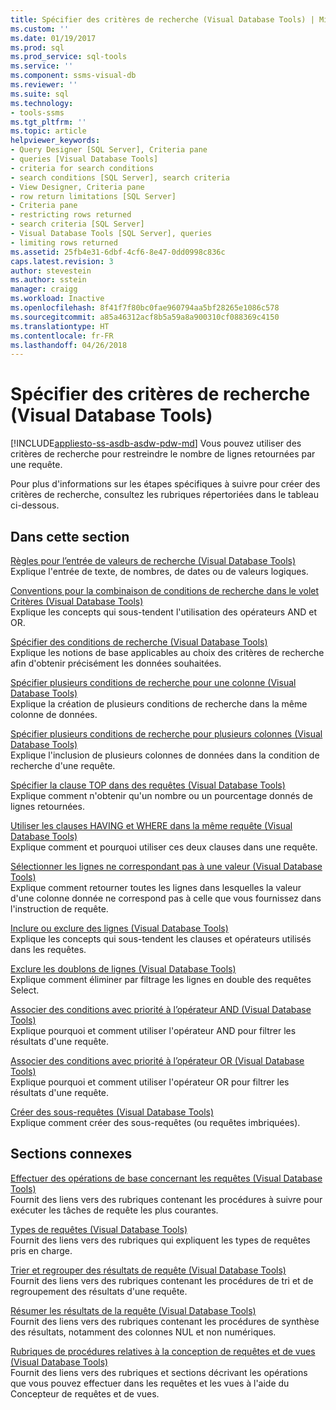 ```yaml
---
title: Spécifier des critères de recherche (Visual Database Tools) | Microsoft Docs
ms.custom: ''
ms.date: 01/19/2017
ms.prod: sql
ms.prod_service: sql-tools
ms.service: ''
ms.component: ssms-visual-db
ms.reviewer: ''
ms.suite: sql
ms.technology:
- tools-ssms
ms.tgt_pltfrm: ''
ms.topic: article
helpviewer_keywords:
- Query Designer [SQL Server], Criteria pane
- queries [Visual Database Tools]
- criteria for search conditions
- search conditions [SQL Server], search criteria
- View Designer, Criteria pane
- row return limitations [SQL Server]
- Criteria pane
- restricting rows returned
- search criteria [SQL Server]
- Visual Database Tools [SQL Server], queries
- limiting rows returned
ms.assetid: 25fb4e31-6dbf-4cf6-8e47-0dd0998c836c
caps.latest.revision: 3
author: stevestein
ms.author: sstein
manager: craigg
ms.workload: Inactive
ms.openlocfilehash: 8f41f7f80bc0fae960794aa5bf28265e1086c578
ms.sourcegitcommit: a85a46312acf8b5a59a8a900310cf088369c4150
ms.translationtype: HT
ms.contentlocale: fr-FR
ms.lasthandoff: 04/26/2018
---
```

# <a name="specify-search-criteria-visual-database-tools"></a>Spécifier des critères de recherche (Visual Database Tools)
[!INCLUDE[appliesto-ss-asdb-asdw-pdw-md](../../includes/appliesto-ss-asdb-asdw-pdw-md.md)]
Vous pouvez utiliser des critères de recherche pour restreindre le nombre de lignes retournées par une requête.  
  
Pour plus d'informations sur les étapes spécifiques à suivre pour créer des critères de recherche, consultez les rubriques répertoriées dans le tableau ci-dessous.  
  
## <a name="in-this-section"></a>Dans cette section  
[Règles pour l’entrée de valeurs de recherche &#40;Visual Database Tools&#41;](../../ssms/visual-db-tools/rules-for-entering-search-values-visual-database-tools.md)  
Explique l'entrée de texte, de nombres, de dates ou de valeurs logiques.  
  
[Conventions pour la combinaison de conditions de recherche dans le volet Critères &#40;Visual Database Tools&#41;](../../ssms/visual-db-tools/conventions-combine-search-conditions-in-criteria-pane-visual-db-tools.md)  
Explique les concepts qui sous-tendent l'utilisation des opérateurs AND et OR.  
  
[Spécifier des conditions de recherche &#40;Visual Database Tools&#41;](../../ssms/visual-db-tools/specify-search-conditions-visual-database-tools.md)  
Explique les notions de base applicables au choix des critères de recherche afin d'obtenir précisément les données souhaitées.  
  
[Spécifier plusieurs conditions de recherche pour une colonne &#40;Visual Database Tools&#41;](../../ssms/visual-db-tools/specify-multiple-search-conditions-for-one-column-visual-database-tools.md)  
Explique la création de plusieurs conditions de recherche dans la même colonne de données.  
  
[Spécifier plusieurs conditions de recherche pour plusieurs colonnes &#40;Visual Database Tools&#41;](../../ssms/visual-db-tools/specify-multiple-search-conditions-for-multiple-columns-visual-database-tools.md)  
Explique l'inclusion de plusieurs colonnes de données dans la condition de recherche d'une requête.  
  
[Spécifier la clause TOP dans des requêtes &#40;Visual Database Tools&#41;](../../ssms/visual-db-tools/specify-the-top-clause-in-queries-visual-database-tools.md)  
Explique comment n'obtenir qu'un nombre ou un pourcentage donnés de lignes retournées.  
  
[Utiliser les clauses HAVING et WHERE dans la même requête &#40;Visual Database Tools&#41;](../../ssms/visual-db-tools/use-having-and-where-clauses-in-the-same-query-visual-database-tools.md)  
Explique comment et pourquoi utiliser ces deux clauses dans une requête.  
  
[Sélectionner les lignes ne correspondant pas à une valeur &#40;Visual Database Tools&#41;](../../ssms/visual-db-tools/select-rows-that-do-not-match-a-value-visual-database-tools.md)  
Explique comment retourner toutes les lignes dans lesquelles la valeur d'une colonne donnée ne correspond pas à celle que vous fournissez dans l'instruction de requête.  
  
[Inclure ou exclure des lignes &#40;Visual Database Tools&#41;](../../ssms/visual-db-tools/include-or-exclude-rows-visual-database-tools.md)  
Explique les concepts qui sous-tendent les clauses et opérateurs utilisés dans les requêtes.  
  
[Exclure les doublons de lignes &#40;Visual Database Tools&#41;](../../ssms/visual-db-tools/exclude-duplicate-rows-visual-database-tools.md)  
Explique comment éliminer par filtrage les lignes en double des requêtes Select.  
  
[Associer des conditions avec priorité à l’opérateur AND &#40;Visual Database Tools&#41;](../../ssms/visual-db-tools/combine-conditions-when-and-has-precedence-visual-database-tools.md)  
Explique pourquoi et comment utiliser l'opérateur AND pour filtrer les résultats d'une requête.  
  
[Associer des conditions avec priorité à l’opérateur OR &#40;Visual Database Tools&#41;](../../ssms/visual-db-tools/combine-conditions-when-or-has-precedence-visual-database-tools.md)  
Explique pourquoi et comment utiliser l'opérateur OR pour filtrer les résultats d'une requête.  
  
[Créer des sous-requêtes &#40;Visual Database Tools&#41;](../../ssms/visual-db-tools/create-subqueries-visual-database-tools.md)  
Explique comment créer des sous-requêtes (ou requêtes imbriquées).  
  
## <a name="related-sections"></a>Sections connexes  
[Effectuer des opérations de base concernant les requêtes &#40;Visual Database Tools&#41;](../../ssms/visual-db-tools/perform-basic-operations-with-queries-visual-database-tools.md)  
Fournit des liens vers des rubriques contenant les procédures à suivre pour exécuter les tâches de requête les plus courantes.  
  
[Types de requêtes &#40;Visual Database Tools&#41;](../../ssms/visual-db-tools/types-of-queries-visual-database-tools.md)  
Fournit des liens vers des rubriques qui expliquent les types de requêtes pris en charge.  
  
[Trier et regrouper des résultats de requête &#40;Visual Database Tools&#41;](../../ssms/visual-db-tools/sort-and-group-query-results-visual-database-tools.md)  
Fournit des liens vers des rubriques contenant les procédures de tri et de regroupement des résultats d'une requête.  
  
[Résumer les résultats de la requête &#40;Visual Database Tools&#41;](../../ssms/visual-db-tools/summarize-query-results-visual-database-tools.md)  
Fournit des liens vers des rubriques contenant les procédures de synthèse des résultats, notamment des colonnes NUL et non numériques.  
  
[Rubriques de procédures relatives à la conception de requêtes et de vues &#40;Visual Database Tools&#41;](../../ssms/visual-db-tools/design-queries-and-views-how-to-topics-visual-database-tools.md)  
Fournit des liens vers des rubriques et sections décrivant les opérations que vous pouvez effectuer dans les requêtes et les vues à l'aide du Concepteur de requêtes et de vues.  
  
